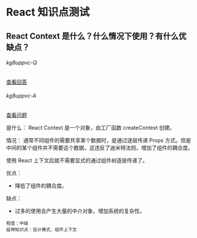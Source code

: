 <!-- markdownlint-disable MD026 MD033 MD001 -->
# React 知识点测试

## React Context 是什么？什么情况下使用？有什么优缺点？

###### kg8uppvc-Q

[查看回答](#kg8uppvc-A)

###### kg8uppvc-A

[查看问题](#kg8uppvc-Q)

是什么：
React Context 是一个对象，由工厂函数 createContext 创建。

情况：
通常不同组件的需要共享某个数据时，是通过逐层传递 Props 方式。但是中间的某个组件并不需要这个数据，这违反了迪米特法则，增加了组件的耦合度。

使用 React 上下文后就不需要显式的通过组件树逐层传递了。

优点：

- 降低了组件的耦合度。

缺点：

- 过多的使用会产生大量的中介对象，增加系统的复杂性。

``` text
程度：中级
延伸知识点：设计模式、组件上下文
```

